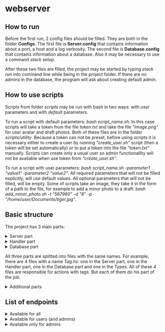 # webserver

## How to run
Before the first run, 2 config files should be filled. They are both in the folder **Configs**.
The first file is **Server.config** that contains information about a port, a host and a log verbosity.
The second file is **Database.config** that contains information about a database.
Also it may be necessary to use a command *stack setup*.

After these two files are filled, the project may be started by typing *stack run* into command line while being in the project folder. If there are no admins in the database, the program will ask about creating default admin.

## How to use scripts
Scripts from folder *scripts* may be run with bash in two ways: with *user* parameters and with *default* parameters. 

To run a script with default parameters: *bash script_name.sh*. In this case scripts will take a token from the file *token.txt* and take the file *"image.png"* for user avatar and draft photos. Both of these files are in the folder *scripts/utility*. Because a token can not be preset, before using scripts it is necessary either to create a user by running *"create_user.sh"* script (then a token will be set automatically) or to put a token into the file *"token.txt"* manually. Scripts can create only a usual user so admin functionallity will not be available when use token from *"create_user.sh"*.

To run a script with user parameters: *bash script_name.sh -parameter1 "value1" -parameter2 "value2"*. All required parameters that will not be filled explicitly, will use default values. All optional parameters that will not be filled, will be empty. Some of scripts take an image, they take it in the form of a path to the file, for example to add a minor photo to a draft: *bash add_minor_photo.sh -t "567980" -d "8" -p "/home/user/Documents/tiger.jpg"*. 

## Basic structure 
The project has 3 main parts:
<details>
<summary>Server part</summary>

The file **Server.hs** gets a user request, considers a path and a method within a request and then calls a requested function from one of the server part files. These files are found in the folder */src*.
Each of these functions gets a query and, if necessary, a body of request from the **Server.hs**. Then they try to parse these data using functions from **Utility.hs** and then check if all needed data are presented. If not, they give a negative answer to user. Otherwise they call functons from *Handler part* and give an answer to user according to results.
</details>

<details>
<summary>Handler part</summary>

Files from this part are in the folder */Handler*. These files contain the main logic of the project. They get data from the server part and perform actions with a help of *Database part*, then return results to the server part. 
</details>

<details>
<summary>Database part</summary>

This part is responsible for work with database and contains queries to a database. They are stored in the folder */Database/Queries*. They are used to insert, update, delete or get data from a database.
**Connection.hs** is responsible for openning/closing connection to a database.
**Migration.hs** is responsible for applying migrations to a database.
</details>

All three parts are splitted into files with the same names. For example, there are 4 files with a name *Tag.hs*: one in the Server part, one in the Handler part, one in the Database part and one in the Types. All of these 4 files are responsible for actions with tags. But each of them do his part of the job.

<details>
<summary>Additional parts</summary>

Additional parts are folders */scripts*, */DatabaseMigrations* and */test*:

- *Scripts* contains sh scripts with curl requests in main folder and additional utility scripts in *utility* folder. 

- *DatabaseMigrations* contains sql files that needed to make migrations.

- *Test* contains tests for the Handler part.
</details>

## List of endpoints

<details>
<summary> Available for all </summary>

- POST /users 
    * Create a user
    * Required parameters: 
        * name
        * surname
        * login
        * password
    * Also there *may* be an image "avatar"
    * Return a token in case of success

- /tokens 
    * Make a new token
    * Required parameters:
        * login
        * password
    * Return a new token in case of success

- GET /images
    * Get an image
    * Required parameters:
        * image_id
    * Return an image in case of success

- GET /tags 
    * Get tags or a tag
    * Required parameters: none
    * Optional parameters:
        * tag_id
        * limit
        * offset
    * Limit and offset matter only when getting a list of tags
    * Return a list of tags if there are no parameters or a tag if there are in case of success

- GET /categories
    * Get categories or a category
    * Required parameters: none
    * Optional parameters:
        * category_id
        * limit
        * offset
    * Limit and offset matter only when getting a list of categories
    * Return a list of categories if there are no parameters or a category if there are in case of success

- GET /comments
    * Get all comments to a post
    * Required parameters:
        * post_id
    * Optional parameters:
        * limit
        * offset
    * Return a list of comments to a post in case of success

- GET /posts
    * Get posts
    * Required parameters: none
    * Optional parameters:
        * author_name
        * category_id
        * tag
        * tag_id
        * tag_in
        * tag_all
        * post_name
        * text
        * substring
        * date_after
        * date_at
        * date_before
        * sort_by
        * offset
        * limit
    * "sort_by" can be: "by_date" / "by_author" / "by_category" / "by_photos_number"
    * "tag_in" and "tag_all" can have several values, they should be separated by ","
    * Return all posts (max at a time = 10) if there are no optional parameters. Return posts (max at a time = 10 or less if there is a limit parameter) only with corresponding parameters if there are optional paramaters. Return no post if there are no posts with such optional parameters
</details>

<details>
<summary>Available for users (and admins)</summary>

- GET /users
    * Get a user
    * Required parameters:
        * token
    * Return a user in case of success

- POST users/avatar
    * Add an avatar to a user (or change it in case there is already an avatar)
    * Required parameters: an image "avatar"
    * Return nothing in case of success

- POST /comments
    * Create a comment to a post
    * Required parameters:
        * token
        * post_id
        * text
    * Return nothing in case of success

- GET /drafts
    * Get a draft
    * Required parameters:
        * token
        * draft_id
    * Return a draft in case of success

- GET /drafts/id
    * Get all draft id by this author
    * Required parameters:
        * token 
    * Optional parameters:
        * limit
        * offset
    * Return a list of draft id by the author in case of success

- POST /drafts
    * Create a draft
    * Required parameters:
        * token
        * category_id
        * description
        * name
    * Optional parameters:
        * tag_id
    * Also there *may* be an image "main_photo"
    * "tag_id" can have serveral values, they should be separated by ","
    * Return a draft id in case of success

- PUT /drafts
    * Edit a draft
    * Required parameters:
        * token
        * draft_id
    * Optional parameters:
        * category_id
        * tag_id
        * name
        * description
    * Also there may be an image "main_photo"
    * "tag_id" can have serveral values, they should be separated by ","
    * Return nothing in case of success

- DELETE /drafts
    * Delete a draft
    * Required parameters:
        * token
        * draft_id
    * Return nothing in case of success

- POST drafts/minor_photo
    * Add a minor photo to a draft
    * Required parameters:
        * token
        * draft_id
    * Also there should be an image "minor_photo"
    * Return nothing in case of success

- DELETE drafts/minor_photo
    * Delete a minor photo from a draft
    * Required parameters:
        * token
        * draft_id
        * minor_photo_id
    * Return nothing in case of success

- /publish
    * Make a post from a draft or if a post already exists then update it
    * Required parameters:
        * token
        * draft_id
    * Return nothing in case of success
</details>

<details>
<summary>Available only for admins</summary>

- DELETE /users
    * Delete a user
    * Required parameters:
        * token
        * user_id
    * Return nothing in case of success

- POST /authors
    * Create an author
    * Required parameters:
        * token
        * user_id
        * description
    * Return nothing in case of success

- PUT /authors
    * Edit an author
    * Required parameters:
        * token
        * author_id
        * description
    * Return nothing in case of success

- GET /authors
    * Get an author
    * Required parameters:
        * token
        * author_id
    * Return an author in case of success

- DELETE /authors
    * Delete an author
    * Required parameters:
        * token
        * author_id
    * Return nothing in case of success

- POST /tags
    * Create a tag
    * Required parameters:
        * token
        * name
    * Return nothing in case of success

- PUT /tags
    * Edit a tag
    * Required parameters:
        * token
        * tag_id
        * name
    * Return nothing in case of success

- DELETE /tags
    * Delete a tag
    * Required parameters:
        * token
        * tag_id
    * Return nothing in case of success

- POST /categories
    * Create a category
    * Required parameters:
        * token
        * name
    * Optional parameters:
        * parent_id
    * Return nothing in case of success

- PUT /categories 
    * Edit a category
    * Required parameters:
        * token
        * category_id
    * Optional parameters:
        * parent_id
        * name
    * Return nothing in case of success

- DELETE /categories
    * Delete a category
    * Required parameters:
        * token
        * category_id
    * Return nothing in case of success

- DELETE /comments
    * Delete a comment
    * Required parameters:
        * token
        * comment_id
    * Return nothing in case of success
</details>